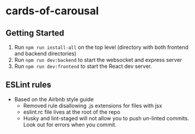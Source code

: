# cards-of-carousal

## **Getting Started**

1. Run `npm run install-all` on the top level (directory with both frontend and backend directories)
2. Run `npm run dev:backend` to start the websocket and express server
3. Run `npm run dev:frontend` to start the React dev server.

## **ESLint rules**

- Based on the Airbnb style guide
  - Removed rule disallowing .js extensions for files with jsx
  - eslint.rc file lives at the root of the repo
  - Husky and lint-staged will not allow you to push un-linted commits. Look out for errors when you commit.
